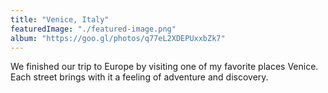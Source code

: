 ```yaml
---
title: "Venice, Italy"
featuredImage: "./featured-image.png"
album: "https://goo.gl/photos/q77eL2XDEPUxxbZk7"
---
```

We finished our trip to Europe by visiting one of my favorite places Venice.
Each street brings with it a feeling of adventure and discovery.
